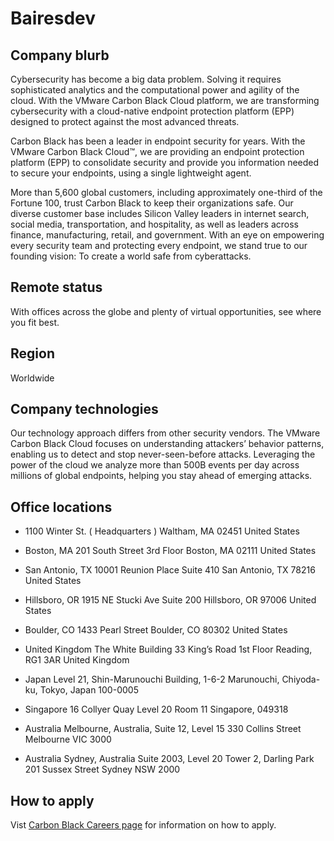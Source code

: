 # Bairesdev

## Company blurb

Cybersecurity has become a big data problem. Solving it requires sophisticated analytics and the computational power and agility of the cloud. With the VMware Carbon Black Cloud platform, we are transforming cybersecurity with a cloud-native endpoint protection platform (EPP) designed to protect against the most advanced threats.

Carbon Black has been a leader in endpoint security for years. With the VMware Carbon Black Cloud™, we are providing an endpoint protection platform (EPP) to consolidate security and provide you information needed to secure your endpoints, using a single lightweight agent.

More than 5,600 global customers, including approximately one-third of the Fortune 100, trust Carbon Black to keep their organizations safe. Our diverse customer base includes Silicon Valley leaders in internet search, social media, transportation, and hospitality, as well as leaders across finance, manufacturing, retail, and government. With an eye on empowering every security team and protecting every endpoint, we stand true to our founding vision: To create a world safe from cyberattacks.

## Remote status

With offices across the globe and plenty of virtual opportunities, see where you fit best.

## Region

Worldwide

## Company technologies

Our technology approach differs from other security vendors. The VMware Carbon Black Cloud focuses on understanding attackers’ behavior patterns, enabling us to detect and stop never-seen-before attacks. Leveraging the power of the cloud we analyze more than 500B events per day across millions of global endpoints, helping you stay ahead of emerging attacks.

## Office locations

* 1100 Winter St.
( Headquarters )
Waltham, MA 02451
United States

* Boston, MA
201 South Street
3rd Floor
Boston, MA 02111
United States

* San Antonio, TX
10001 Reunion Place
Suite 410
San Antonio, TX 78216
United States

* Hillsboro, OR
1915 NE Stucki Ave
Suite 200
Hillsboro, OR 97006
United States

* Boulder, CO
1433 Pearl Street
Boulder, CO 80302
United States

* United Kingdom
The White Building
33 King’s Road
1st Floor
Reading, RG1 3AR
United Kingdom

* Japan
Level 21, Shin-Marunouchi Building,
1-6-2 Marunouchi,
Chiyoda-ku, Tokyo, Japan 100-0005

* Singapore
16 Collyer Quay
Level 20 Room 11
Singapore, 049318

* Australia
Melbourne, Australia,
Suite 12, Level 15
330 Collins Street
Melbourne VIC 3000

* Australia
Sydney, Australia
Suite 2003, Level 20
Tower 2, Darling Park
201 Sussex Street
Sydney NSW 2000

## How to apply

Vist [Carbon Black Careers page](https://www.carbonblack.com/company/careers/) for information on how to apply.
